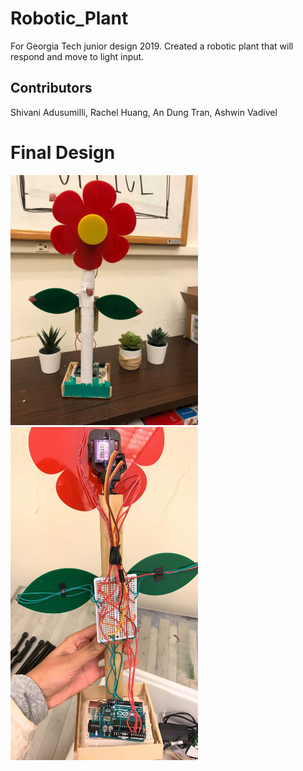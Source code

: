 # Robotic_Plant
For Georgia Tech junior design 2019. Created a robotic plant that will respond and move to light input.

## Contributors
Shivani Adusumilli, Rachel Huang, An Dung Tran, Ashwin Vadivel

# Final Design
<img src=front_flower.jpg alt="alt text" width=300>
<img src=back_flower.jpg alt="alt text" width=300>
